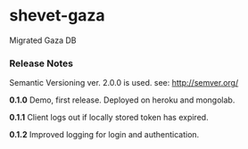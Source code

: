 # shevet-gaza
Migrated Gaza DB

### Release Notes
Semantic Versioning ver. 2.0.0 is used. see: http://semver.org/

**0.1.0**
Demo, first release. Deployed on heroku and mongolab.

**0.1.1**
Client logs out if locally stored token has expired.

**0.1.2**
Improved logging for login and authentication.
